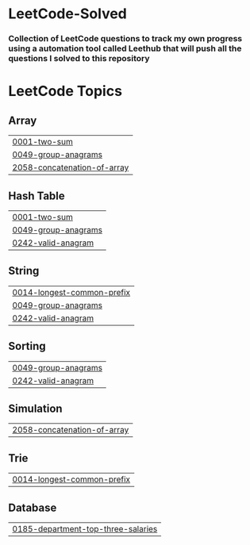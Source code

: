 # LeetCode-Solved
### Collection of LeetCode questions to track my own progress using a automation tool called Leethub that will push all the questions I solved to this repository 

<!---LeetCode Topics Start-->
# LeetCode Topics
## Array
|  |
| ------- |
| [0001-two-sum](https://github.com/HarshitKant/LeetCode-Solved/tree/master/0001-two-sum) |
| [0049-group-anagrams](https://github.com/HarshitKant/LeetCode-Solved/tree/master/0049-group-anagrams) |
| [2058-concatenation-of-array](https://github.com/HarshitKant/LeetCode-Solved/tree/master/2058-concatenation-of-array) |
## Hash Table
|  |
| ------- |
| [0001-two-sum](https://github.com/HarshitKant/LeetCode-Solved/tree/master/0001-two-sum) |
| [0049-group-anagrams](https://github.com/HarshitKant/LeetCode-Solved/tree/master/0049-group-anagrams) |
| [0242-valid-anagram](https://github.com/HarshitKant/LeetCode-Solved/tree/master/0242-valid-anagram) |
## String
|  |
| ------- |
| [0014-longest-common-prefix](https://github.com/HarshitKant/LeetCode-Solved/tree/master/0014-longest-common-prefix) |
| [0049-group-anagrams](https://github.com/HarshitKant/LeetCode-Solved/tree/master/0049-group-anagrams) |
| [0242-valid-anagram](https://github.com/HarshitKant/LeetCode-Solved/tree/master/0242-valid-anagram) |
## Sorting
|  |
| ------- |
| [0049-group-anagrams](https://github.com/HarshitKant/LeetCode-Solved/tree/master/0049-group-anagrams) |
| [0242-valid-anagram](https://github.com/HarshitKant/LeetCode-Solved/tree/master/0242-valid-anagram) |
## Simulation
|  |
| ------- |
| [2058-concatenation-of-array](https://github.com/HarshitKant/LeetCode-Solved/tree/master/2058-concatenation-of-array) |
## Trie
|  |
| ------- |
| [0014-longest-common-prefix](https://github.com/HarshitKant/LeetCode-Solved/tree/master/0014-longest-common-prefix) |
## Database
|  |
| ------- |
| [0185-department-top-three-salaries](https://github.com/HarshitKant/LeetCode-Solved/tree/master/0185-department-top-three-salaries) |
<!---LeetCode Topics End-->